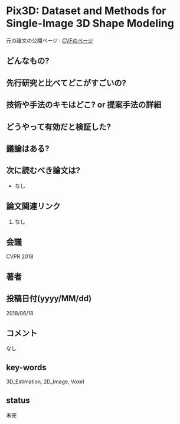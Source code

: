 # Pix3D: Dataset and Methods for Single-Image 3D Shape Modeling

元の論文の公開ページ : [CVFのページ](http://openaccess.thecvf.com/content_cvpr_2018/papers/Sun_Pix3D_Dataset_and_CVPR_2018_paper.pdf)

## どんなもの?

## 先行研究と比べてどこがすごいの?

## 技術や手法のキモはどこ? or 提案手法の詳細

## どうやって有効だと検証した?

## 議論はある?

## 次に読むべき論文は?
- なし

## 論文関連リンク
1. なし

## 会議
CVPR 2018

## 著者

## 投稿日付(yyyy/MM/dd)
2018/06/18

## コメント
なし

## key-words
3D_Estimation, 2D_Image, Voxel

## status
未完
